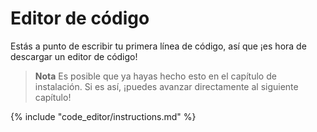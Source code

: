 # Editor de código

Estás a punto de escribir tu primera línea de código, así que ¡es hora de descargar un editor de código!

> **Nota** Es posible que ya hayas hecho esto en el capítulo de instalación. Si es así, ¡puedes avanzar directamente al siguiente capítulo!

{% include "code_editor/instructions.md" %}